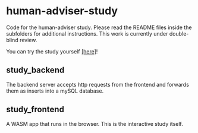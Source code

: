 # human-adviser-study

Code for the human-adviser study. Please read the README files inside the subfolders for additional instructions. This work is currently under double-blind review.

You can try the study yourself [[here]](https://kth-rpl-planiacs.github.io/human-adviser-study/)!

## study_backend

The backend server accepts http requests from the frontend and forwards them as inserts into a mySQL database.

## study_frontend

A WASM app that runs in the browser. This is the interactive study itself.
